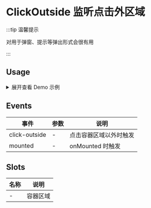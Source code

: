 # ClickOutside 监听点击外区域

:::tip 温馨提示

对用于弹窗、提示等弹出形式会很有用

:::

## Usage

<details>
<summary>展开查看 Demo 示例</summary>

```vue
<template>
  <ClickOutside @click-outside="handleClick(false)">
    <div @click="handleClick(true)">
      {{ showRef ? '当前点击区域外' : '当前点击区域内(默认)' }}
    </div>
  </ClickOutside>
</template>

<script>
import { defineComponent, ref } from 'vue'

import { ClickOutside } from '@/components/ClickOutside'

export default defineComponent({
  components: { ClickOutside },
  setup() {
    const showRef = ref(false)

    function handleClick(v:boolean) {
      showRef.value = v
    }

    return {
      showRef,
      handleClick,
    }
  },
})
</script>
```

</details>

## Events

| 事件         | 参数   | 说明                     |
| ------------ | ---------- | ------------------------ |
| click-outside | - | 点击容器区域以外时触发 |
| mounted | - |  onMounted 时触发 |

## Slots

| 名称    | 说明         |
| ------- | ------------ |
| - | 容器区域 |
